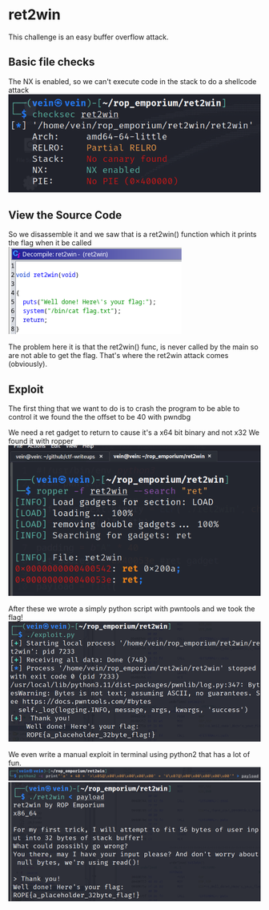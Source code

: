 # ret2win 

This challenge is an easy buffer overflow attack.

## Basic file checks
The NX is enabled, so we can't execute code in the stack to do a shellcode attack 
![Alt Text](img/checksec.png)

## View the Source Code
So we disassemble it and we saw that is a ret2win() function
which it prints the flag when it be called
![Alt Text](img/ret2win_func.png)

The problem here it is that the ret2win() func, is never called by the main
so are not able to get the flag. That's where the ret2win attack comes (obviously).

## Exploit
The first thing that we want to do is to crash the program to be able to control it
we found the the offset to be 40 with pwndbg

We need a ret gadget to return to cause it's a x64 bit binary and not x32
We found it with ropper
![Alt Text](img/ret_gadget.png)

After these we wrote a simply python script with pwntools and we took the flag!
![Alt Text](img/successful_pwntools_exploit.png)

We even write a manual exploit in terminal using python2 that has a lot of fun.
![Alt Text](img/python2_manualexploit.png)
![Alt Text](img/successful_manualexploit.png)
